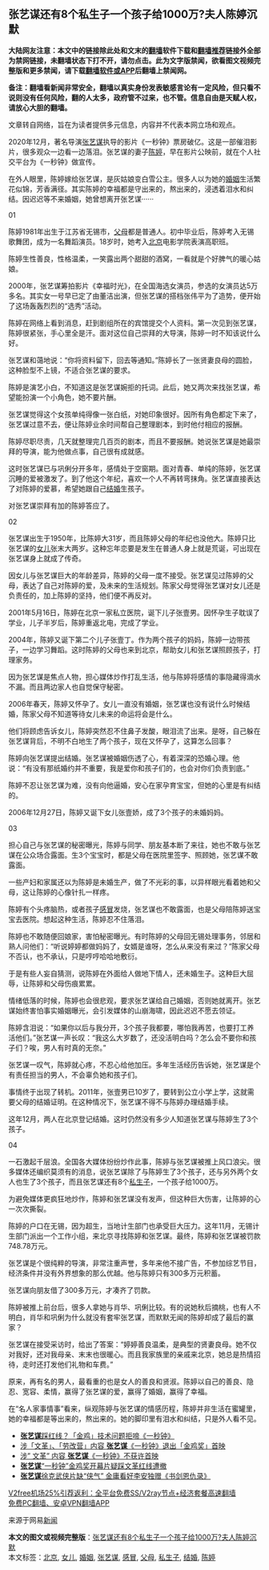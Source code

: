  <h2>张艺谋还有8个私生子一个孩子给1000万?夫人陈婷沉默</h2> <p class="notice"><b>大陆网友注意：本文中的链接除此处和文末的<a href="https://github.com/bannedbook/fanqiang" >翻墙</a>软件下载和<a href="https://github.com/killgcd/justmysocks/blob/master/README.md">翻墙推荐</a>链接外全部为禁网链接，未翻墙状态下打不开，请勿点击。此为文字版禁闻，欲看图文视频完整版和更多禁闻，请下载<a href="https://github.com/bannedbook/fanqiang">翻墙软件或APP</a>后翻墙上禁闻网。</p><p>备注：翻墙看新闻非常安全，翻墙以真实身份发表敏感言论有一定风险，但只看不说则没有任何风险，翻的人太多，政府管不过来，也不管。信息自由是天赋人权，请放心大胆的翻墙。</b></p>  <div class="entry"> <p>文章转自网络，旨在为读者提供多元信息，内容并不代表本网立场和观点。</p> <p>2020年12月，著名导演<a href="https://www.bannedbook.org/bnews/tag/%e5%bc%a0%e8%89%ba%e8%b0%8b/" class="st_tag internal_tag" rel="tag" title="标签 张艺谋 下的日志">张艺谋</a>执导的影片《一秒钟》票房破亿。这是一部催泪影片，很多观众一边看一边落泪。张艺谋的妻子<a href="https://www.bannedbook.org/bnews/tag/%e9%99%88%e5%a9%b7/" class="st_tag internal_tag" rel="tag" title="标签 陈婷 下的日志">陈婷</a>，早在影片公映前，就在个人社交平台为《一秒钟》做宣传。</p> <p>在外人眼里，陈婷嫁给张艺谋，是灰姑娘变白雪公主。很多人以为她的<a href="https://www.bannedbook.org/bnews/tag/%e5%a9%9a%e5%a7%bb/" class="st_tag internal_tag" rel="tag" title="标签 婚姻 下的日志">婚姻</a>生活繁花似锦，芳香满径。其实陈婷的幸福都是守出来的，熬出来的，浸透着泪水和纠结。因迟迟等不来婚姻，她曾想离开张艺谋······</p> <p>01</p> <p>陈婷1981年出生于江苏省无锡市，<a href="https://www.bannedbook.org/bnews/tag/%e7%88%b6%e6%af%8d/" class="st_tag internal_tag" rel="tag" title="标签 父母 下的日志">父母</a>都是普通人。初中毕业后，陈婷考入无锡歌舞团，成为一名舞蹈演员。18岁时，她考入<a href="https://www.bannedbook.org/bnews/tag/%e5%8c%97%e4%ba%ac/" class="st_tag internal_tag" rel="tag" title="标签 北京 下的日志">北京</a>电影学院表演高职班。</p> <p>陈婷生性善良，性格温柔，一笑露出两个甜甜的酒窝，一看就是个好脾气的暖心姑娘。</p> <p>2000年，张艺谋筹拍影片《幸福时光》，在全国海选女演员，参选的女演员达5万多名。其实女一号早已定了由董洁出演，但张艺谋的搭档张伟平为了造势，便开始了这场轰轰烈烈的“选秀”活动。</p> <p>陈婷在网络上看到消息，赶到剧组所在的宾馆提交个人资料。第一次见到张艺谋，陈婷很紧张，手心里全是汗。面对这位自己崇拜的大导演，陈婷一时不知该说什么好。</p> <p>张艺谋和蔼地说：“你将资料留下，回去等通知。”陈婷长了一张贤妻良母的圆脸，这种脸型不上镜，不适合张艺谋的要求。</p> <p>陈婷是演艺小白，不知道这是张艺谋婉拒的托词。此后，她又两次来找张艺谋，希望能扮演一个小角色，她不要片酬。</p> <p>张艺谋觉得这个女孩单纯得像一张白纸，对她印象很好。因所有角色都定下来了，张艺谋过意不去，便让陈婷业余时间帮自己整理剧本，到时他付相应的报酬。</p>  <p>陈婷尽职尽责，几天就整理完几百页的剧本，而且不要报酬。她说张艺谋是她最崇拜的导演，能为他做点事，自己很有成就感。</p> <p>这时张艺谋已与巩俐分开多年，感情处于空窗期。面对青春、单纯的陈婷，张艺谋沉睡的爱被激发了。到了他这个年纪，喜欢一个人不再转弯抹角。张艺谋直接表达了对陈婷的爱慕，希望她跟自己<a href="https://www.bannedbook.org/bnews/tag/%e7%bb%93%e5%a9%9a/" class="st_tag internal_tag" rel="tag" title="标签 结婚 下的日志">结婚</a>生孩子。</p> <p>对张艺谋崇拜有加的陈婷答应了。</p> <p>02</p> <p>张艺谋出生于1950年，比陈婷大31岁，而且陈婷父母的年纪也没他大。陈婷只比张艺谋的<a href="https://www.bannedbook.org/bnews/tag/%e5%a5%b3%e5%84%bf/" class="st_tag internal_tag" rel="tag" title="标签 女儿 下的日志">女儿</a>张末大两岁。这种忘年恋要是发生在普通人身上就是荒诞，可出现在张艺谋身上就成了传奇。</p> <p>因女儿与张艺谋巨大的年龄差异，陈婷的父母一度不接受。张艺谋见过陈婷的父母，表达了自己对陈婷的爱，及未来的生活规划。陈家父母觉得张艺谋对女儿还是负责任的，加上陈婷的坚持，他们便不再反对。</p> <p>2001年5月16日，陈婷在北京一家私立医院，诞下儿子张壹男。因怀孕生子耽误了学业，儿子半岁后，陈婷重返北电，完成了学业。</p> <p>2004年，陈婷又诞下第二个儿子张壹丁。作为两个孩子的妈妈，陈婷一边带孩子，一边学习舞蹈。这时陈婷的父母也来到北京，帮助女儿和张艺谋照顾孩子，打理家务。</p> <p>因为张艺谋是焦点人物，担心媒体炒作打乱生活，他与陈婷将感情的事隐藏得滴水不漏。而且两边家人也自觉保守秘密。</p> <p>2006年春天，陈婷又怀孕了。女儿一直没有婚姻，张艺谋也没有说什么时候结婚，陈家父母不知道等待女儿未来的命运将会是什么。</p> <p>他们将顾虑告诉女儿，陈婷突然忍不住鼻子发酸，眼泪流了出来。是呀，自己躲在张艺谋背后，不明不白地生了两个孩子，现在又怀孕了，这算怎么回事？</p>  <p>陈婷向张艺谋提出结婚。张艺谋被婚姻伤透了心，有着深深的恐婚心理。他说：“有没有那纸婚约并不重要，我是爱你和孩子们的，也会对你们负责到底。”</p> <p>陈婷不忍让张艺谋为难，没有向他逼婚，安心在家孕育宝宝，但她的心里是有纠结的。</p> <p>2006年12月27日，陈婷又诞下女儿张壹娇，成了3个孩子的未婚妈妈。</p> <p>03</p> <p>担心自己与张艺谋的秘密曝光，陈婷与同学、朋友基本断了来往，她也不敢与张艺谋在公众场合露面。生3个宝宝时，都是父母在医院里签字、照顾她，张艺谋不敢露面。</p> <p>一些产妇和家属还以为陈婷是未婚生产，做了不光彩的事，以异样眼光看着她和父母，这让陈婷的心像针扎一样疼。</p> <p>陈婷有个头疼脑热，或者孩子<a href="https://www.bannedbook.org/bnews/tag/%E6%84%9F%E5%86%92/" class="st_tag internal_tag" rel="tag" title="标签 感冒 下的日志">感冒</a>发烧，张艺谋也不敢露面，也是父母陪陈婷送宝宝去医院。想起这种生活，陈婷忍不住落泪。</p> <p>陈婷也不敢随便回娘家，害怕秘密曝光。有时陈婷的父母回无锡处理事务，邻居和熟人问他们：“听说婷婷都做妈妈了，女婿是谁呀，怎么从来没有来过？”陈家父母不否认，也不承认，只是哼哼哈哈地敷衍。</p> <p>于是有些人妄自猜测，说陈婷在外面给人做地下情人，还未婚生子。这种巨大屈辱，让陈婷和父母伤痕累累。</p> <p>情绪低落的时候，陈婷也会很悲观，要求张艺谋给自己婚姻，否则她就离开。张艺谋始终害怕事实婚姻曝光，会引发媒体的山崩海啸，因此迟迟不愿去领证。</p> <p>陈婷含泪说：“如果你以后与我分开，3个孩子我都要，哪怕我再苦，也要打工养活他们。”张艺谋一声长叹：“我这么大岁数了，还没活明白吗？怎么会不要你和孩子们？唉，男人有时真的无奈。”</p>  <p>张艺谋一叹气，陈婷就心疼，不忍心给他加压。多年生活经历告诉她，张艺谋是个有责任担当的男人，不会辜负她和孩子们。</p> <p>事情终于出现了转机。2011年，张壹男已10岁了，要转到公立小学上学，这就需要父母的结婚证明。在这种情况下，张艺谋不得不与陈婷办理结婚手续。</p> <p>这年12月，两人在北京登记结婚。这时仍然没有多少人知道张艺谋与陈婷生了3个孩子。</p> <p>04</p> <p>一石激起千层浪。全国各大媒体纷纷炒作此事，陈婷与张艺谋被推上风口浪尖。很多媒体还编织莫须有的消息，说张艺谋除了与陈婷生了3个孩子，还与另外两个女人也生了3个孩子，而且张艺谋还有8个<a href="https://www.bannedbook.org/bnews/tag/%e7%a7%81%e7%94%9f%e5%ad%90/" class="st_tag internal_tag" rel="tag" title="标签 私生子 下的日志">私生子</a>，一个孩子给1000万。</p> <p>为避免媒体更疯狂地炒作，陈婷和张艺谋没有发声，但这种巨大伤害，让陈婷的心一次次撕裂。</p> <p>陈婷的户口在无锡，因为超生，当地计生部门也承受巨大压力。这年11月，无锡计生部门派出一个工作小组，来北京寻找陈婷和张艺谋。最终，陈婷和张艺谋被罚款748.78万元。</p> <p>张艺谋是个很纯粹的导演，非常注重声誉，多年来他不接广告，不参加综艺节目，经济条件并没有外界想象的那么优越。他与陈婷只有300多万元积蓄。</p> <p>张艺谋向朋友借了300多万元，才凑齐了罚款。</p> <p>陈婷被推上前台后，很多人拿她与肖华、巩俐比较。有的说她秋后摘桃，也有人不明白，肖华和巩俐为什么就没有套牢张艺谋，而默默无闻的陈婷却成了最后的赢家？</p> <p>张艺谋在接受采访时，给出了答案：“婷婷善良温柔，是典型的贤妻良母。她不仅对我好，还对我母亲、末末也很暖心。而且我家族里的亲戚来北京，她总是热情招待，走时还打发他们礼物和车费。”</p>  <p>原来，再有名的男人，最看重的也是女人的善良和贤淑。陈婷以自己的善良、隐忍、宽容、柔情，赢得了张艺谋的爱，赢得了婚姻，赢得了幸福。</p> <p>在“名人家事情事”看来，纵观陈婷与张艺谋的情感历程，陈婷并非生活在蜜罐里，她的幸福都是等出来的，熬出来的。她的脚印里有泪水和纠结，只是外人看不见。</p> <ul class='op-related-articles' title='相关阅读'> <li><a href='https://www.bannedbook.org/bnews/comments/20201126/1437281.html' target='_blank'><b>张艺谋</b>踩红线？「金鸡」技术问题拒啼《一秒钟》</a></li> <li><a href='https://www.bannedbook.org/bnews/headline/20201125/1436886.html' target='_blank'>涉「文革」、「劳改营」内容 <b>张艺谋</b>《一秒钟》退出「金鸡奖」首映</a></li> <li><a href='https://www.bannedbook.org/bnews/headline/20201125/1436866.html' target='_blank'>涉” 文革” 内容 <b>张艺谋</b>《一秒钟》不获许首映</a></li> <li><a href='https://www.bannedbook.org/bnews/headline/20201124/1436346.html' target='_blank'><b>张艺谋</b>“一秒钟”金鸡奖开幕片疑踩文革红线遭撤</a></li> <li><a href='https://www.bannedbook.org/bnews/comments/20200826/1386172.html' target='_blank'><b>张艺谋</b>徐克武侠片缺“侠气” 金庸看好李安独赠《书剑恩仇录》</a></li> </ul> <p class="texttj"> <a href="https://github.com/bannedbook/fanqiang/wiki/V2ray%E6%9C%BA%E5%9C%BA" target="_blank">V2free机场25%引荐返利：全平台免费SS/V2ray节点+经济套餐高速翻墙</a><br/> <a href="https://github.com/bannedbook/fanqiang/wiki/%E7%A6%81%E9%97%BB%E7%BD%91%E5%AE%89%E5%8D%93%E7%BF%BB%E5%A2%99%E6%96%B0%E9%97%BBAPP" target="_blank">免费PC翻墙、安卓VPN翻墙APP</a></p><p>来源于网易<span class='wp_keywordlink_affiliate'><a href="https://www.bannedbook.org/" title="新闻">新闻</a></span></p><a name='sharetosocial'></a>       <div><b>本文的图文或视频完整版</b>：<a href='https://www.bannedbook.org/bnews/baitai/20201205/1442413.html'>张艺谋还有8个私生子一个孩子给1000万?夫人陈婷沉默</a></div>  </div><!--END ENTRY--> <div class="postfooter"> <div>本文标签：<a href="https://www.bannedbook.org/bnews/tag/%e5%8c%97%e4%ba%ac/" rel="tag">北京</a>, <a href="https://www.bannedbook.org/bnews/tag/%e5%a5%b3%e5%84%bf/" rel="tag">女儿</a>, <a href="https://www.bannedbook.org/bnews/tag/%e5%a9%9a%e5%a7%bb/" rel="tag">婚姻</a>, <a href="https://www.bannedbook.org/bnews/tag/%e5%bc%a0%e8%89%ba%e8%b0%8b/" rel="tag">张艺谋</a>, <a href="https://www.bannedbook.org/bnews/tag/%E6%84%9F%E5%86%92/" rel="tag">感冒</a>, <a href="https://www.bannedbook.org/bnews/tag/%e7%88%b6%e6%af%8d/" rel="tag">父母</a>, <a href="https://www.bannedbook.org/bnews/tag/%e7%a7%81%e7%94%9f%e5%ad%90/" rel="tag">私生子</a>, <a href="https://www.bannedbook.org/bnews/tag/%e7%bb%93%e5%a9%9a/" rel="tag">结婚</a>, <a href="https://www.bannedbook.org/bnews/tag/%e9%99%88%e5%a9%b7/" rel="tag">陈婷</a></div>  </div><!--END POSTFOOTER--> 